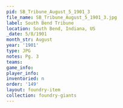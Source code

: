 ```yaml
---
pid: SB_Tribune_August_5_1901_3
file_name: SB_Tribune_August_5_1901_3.jpg
label: South Bend Tribune
location: South Bend, Indiana, US
_date: 5/8/1901
month_str: August
year: '1901'
type: JPG
notes: Pg. 3
teams: 
game_info: 
player_info: 
inventoried: n
order: '149'
layout: foundry-item
collection: foundry-giants
---
```

